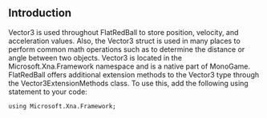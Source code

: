 ## Introduction

Vector3 is used throughout FlatRedBall to store position, velocity, and acceleration values. Also, the Vector3 struct is used in many places to perform common math operations such as to determine the distance or angle between two objects. Vector3 is located in the Microsoft.Xna.Framework namespace and is a native part of MonoGame. FlatRedBall offers additional extension methods to the Vector3 type through the Vector3ExtensionMethods class. To use this, add the following using statement to your code:

    using Microsoft.Xna.Framework;

 
